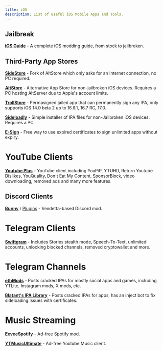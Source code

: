 ```yaml
---
title: iOS 
description: List of useful iOS Mobile Apps and Tools.
---
```


## Jailbreak

[**iOS Guide**](https://ios.cfw.guide/) - A complete iOS modding guide, from stock to jailbroken.  

## Third-Party App Stores
[**SideStore**](https://sidestore.io/) - Fork of AltStore which only asks for an Internet connection, no PC required.  

[**AltStore**](https://altstore.io/) - Alternative App Store for non-jailbroken iOS devices. Requires a PC hosting AltServer due to Apple's account limits.  

[**TrollStore**](https://ios.cfw.guide/installing-trollstore/) - Permasigned jailed app that can permanently sign any IPA, only supports iOS 14.0 beta 2 up to 16.6.1, 16.7 RC, 17.0.

[**Sideloadly**](https://sideloadly.io/) - Simple installer of IPA files for non-Jailbroken iOS devices. Requires a PC.  

[**E-Sign**](https://avieshek.wordpress.com/2024/06/11/how-to-sideload-on-ios/) - Free way to use expired certificates to sign unlimited apps without expiry.
# YouTube Clients
[**Youtube Plus**](https://github.com/dayanch96/YTLite) - YouTube client including YouPiP, YTUHD, Return Youtube Dislikes, YouQuality, Don't Eat My Content, SponsorBlock, video downloading, removed ads and many more features.  

## Discord Clients
[**Bunny**](https://github.com/bunny-mod/BunnyTweak) / [Plugins](https://purple-eyez.github.io/Plugins-List/) - Vendetta-based Discord mod.

# Telegram Clients
[**Swiftgram**](https://apps.apple.com/app/swiftgram/id6471879502) - Includes Stories stealth mode, Speech-To-Text, unlimited accounts, unlocking blocked channels, removed cryptowallet and more.  

# Telegram Channels
[**ethMods**](https://t.me/ethMods) - Posts cracked IPAs for mostly social apps and games, including YTLite, Instagram mods, X mods, etc.

[**Blatant's IPA Library**](https://t.me/blatants) - Posts cracked IPAs for apps, has an inject bot to fix sideloading issues with certificates.

# Music Streaming
[**EeveeSpotify**](https://github.com/whoeevee/EeveeSpotify) - Ad-free Spotify mod.

[**YTMusicUltimate**](https://github.com/dayanch96/YTMusicUltimate) - Ad-free Youtube Music client.
